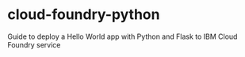 # cloud-foundry-python
Guide to deploy a Hello World app with Python and Flask to IBM Cloud Foundry service
